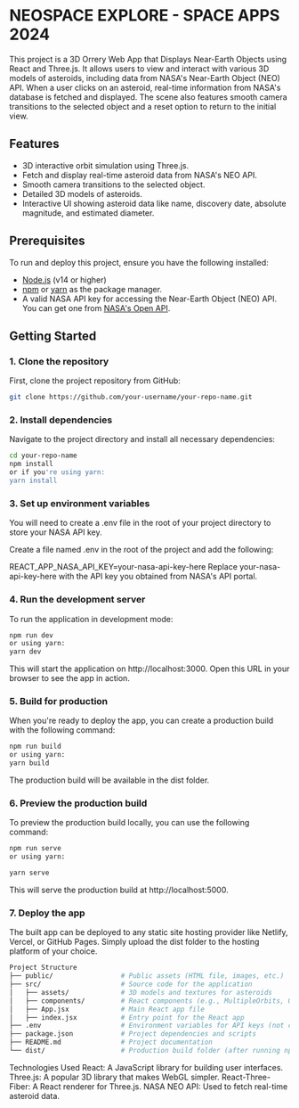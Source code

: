 # NEOSPACE EXPLORE - SPACE APPS 2024

This project is a 3D  Orrery Web App that Displays Near-Earth Objects using React and Three.js. It allows users to view and interact with various 3D models of asteroids, including data from NASA's Near-Earth Object (NEO) API. When a user clicks on an asteroid, real-time information from NASA's database is fetched and displayed. The scene also features smooth camera transitions to the selected object and a reset option to return to the initial view.

## Features
- 3D interactive orbit simulation using Three.js.
- Fetch and display real-time asteroid data from NASA's NEO API.
- Smooth camera transitions to the selected object.
- Detailed 3D models of asteroids.
- Interactive UI showing asteroid data like name, discovery date, absolute magnitude, and estimated diameter.

## Prerequisites

To run and deploy this project, ensure you have the following installed:
- [Node.js](https://nodejs.org/) (v14 or higher)
- [npm](https://www.npmjs.com/) or [yarn](https://yarnpkg.com/) as the package manager.
- A valid NASA API key for accessing the Near-Earth Object (NEO) API. You can get one from [NASA's Open API](https://api.nasa.gov/).

## Getting Started

### 1. Clone the repository
First, clone the project repository from GitHub:

```bash
git clone https://github.com/your-username/your-repo-name.git
```
### 2. Install dependencies
Navigate to the project directory and install all necessary dependencies:
```bash
cd your-repo-name
npm install
or if you're using yarn:
yarn install
```
### 3. Set up environment variables
You will need to create a .env file in the root of your project directory to store your NASA API key.

Create a file named .env in the root of the project and add the following:

REACT_APP_NASA_API_KEY=your-nasa-api-key-here
Replace your-nasa-api-key-here with the API key you obtained from NASA's API portal.

### 4. Run the development server
To run the application in development mode:
```bash
npm run dev
or using yarn:
yarn dev
```
This will start the application on http://localhost:3000. Open this URL in your browser to see the app in action.

### 5. Build for production
When you're ready to deploy the app, you can create a production build with the following command:
```bash
npm run build
or using yarn:
yarn build
```
The production build will be available in the dist folder.

### 6. Preview the production build
To preview the production build locally, you can use the following command:
```bash
npm run serve
or using yarn:

yarn serve
```
This will serve the production build at http://localhost:5000.

### 7. Deploy the app
The built app can be deployed to any static site hosting provider like Netlify, Vercel, or GitHub Pages. Simply upload the dist folder to the hosting platform of your choice.
```bash
Project Structure
├── public/                 # Public assets (HTML file, images, etc.)
├── src/                    # Source code for the application
│   ├── assets/             # 3D models and textures for asteroids
│   ├── components/         # React components (e.g., MultipleOrbits, OrbitalObject)
│   ├── App.jsx             # Main React app file
│   ├── index.jsx           # Entry point for the React app
├── .env                    # Environment variables for API keys (not committed)
├── package.json            # Project dependencies and scripts
├── README.md               # Project documentation
└── dist/                   # Production build folder (after running npm run build)
```
Technologies Used
React: A JavaScript library for building user interfaces.
Three.js: A popular 3D library that makes WebGL simpler.
React-Three-Fiber: A React renderer for Three.js.
NASA NEO API: Used to fetch real-time asteroid data.
